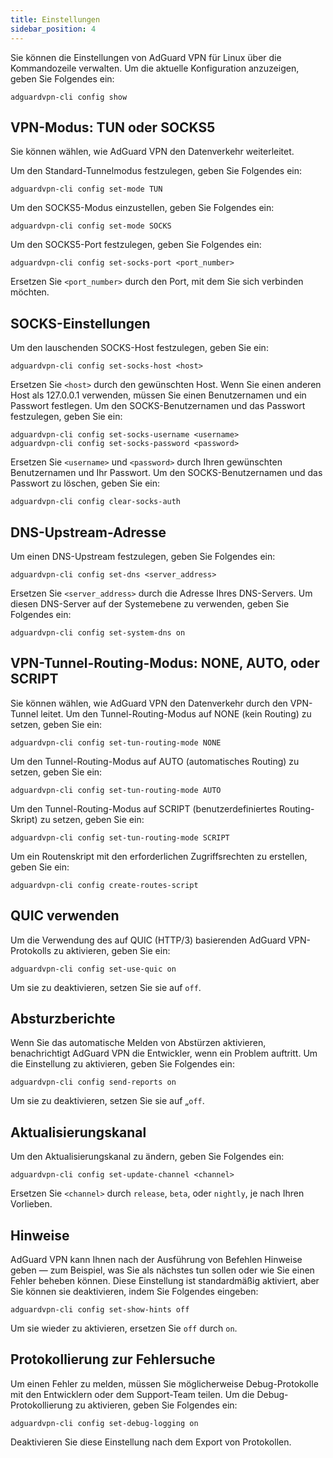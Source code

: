 ```yaml
---
title: Einstellungen
sidebar_position: 4
---
```


Sie können die Einstellungen von AdGuard VPN für Linux über die Kommandozeile verwalten. Um die aktuelle Konfiguration anzuzeigen, geben Sie Folgendes ein:

```
adguardvpn-cli config show
```

## VPN-Modus: TUN oder SOCKS5

Sie können wählen, wie AdGuard VPN den Datenverkehr weiterleitet.

Um den Standard-Tunnelmodus festzulegen, geben Sie Folgendes ein:

```
adguardvpn-cli config set-mode TUN
```

Um den SOCKS5-Modus einzustellen, geben Sie Folgendes ein:

```
adguardvpn-cli config set-mode SOCKS
```

Um den SOCKS5-Port festzulegen, geben Sie Folgendes ein:

```
adguardvpn-cli config set-socks-port <port_number>
```

Ersetzen Sie `<port_number>` durch den Port, mit dem Sie sich verbinden möchten.

## SOCKS-Einstellungen

Um den lauschenden SOCKS-Host festzulegen, geben Sie ein:

```
adguardvpn-cli config set-socks-host <host>
```

Ersetzen Sie `<host>` durch den gewünschten Host. Wenn Sie einen anderen Host als 127.0.0.1 verwenden, müssen Sie einen Benutzernamen und ein Passwort festlegen. Um den SOCKS-Benutzernamen und das Passwort festzulegen, geben Sie ein:

```
adguardvpn-cli config set-socks-username <username>
adguardvpn-cli config set-socks-password <password>
```

Ersetzen Sie `<username>` und `<password>` durch Ihren gewünschten Benutzernamen und Ihr Passwort. Um den SOCKS-Benutzernamen und das Passwort zu löschen, geben Sie ein:

```
adguardvpn-cli config clear-socks-auth
```

## DNS-Upstream-Adresse

Um einen DNS-Upstream festzulegen, geben Sie Folgendes ein:

```
adguardvpn-cli config set-dns <server_address>
```

Ersetzen Sie `<server_address>` durch die Adresse Ihres DNS-Servers. Um diesen DNS-Server auf der Systemebene zu verwenden, geben Sie Folgendes ein:

```
adguardvpn-cli config set-system-dns on
```

## VPN-Tunnel-Routing-Modus: NONE, AUTO, oder SCRIPT

Sie können wählen, wie AdGuard VPN den Datenverkehr durch den VPN-Tunnel leitet. Um den Tunnel-Routing-Modus auf NONE (kein Routing) zu setzen, geben Sie ein:

```
adguardvpn-cli config set-tun-routing-mode NONE
```

Um den Tunnel-Routing-Modus auf AUTO (automatisches Routing) zu setzen, geben Sie ein:

```
adguardvpn-cli config set-tun-routing-mode AUTO
```

Um den Tunnel-Routing-Modus auf SCRIPT (benutzerdefiniertes Routing-Skript) zu setzen, geben Sie ein:

```
adguardvpn-cli config set-tun-routing-mode SCRIPT
```

Um ein Routenskript mit den erforderlichen Zugriffsrechten zu erstellen, geben Sie ein:

```
adguardvpn-cli config create-routes-script
```

## QUIC verwenden

Um die Verwendung des auf QUIC (HTTP/3) basierenden AdGuard VPN-Protokolls zu aktivieren, geben Sie ein:

```
adguardvpn-cli config set-use-quic on
```

Um sie zu deaktivieren, setzen Sie sie auf `off`.

## Absturzberichte

Wenn Sie das automatische Melden von Abstürzen aktivieren, benachrichtigt AdGuard VPN die Entwickler, wenn ein Problem auftritt. Um die Einstellung zu aktivieren, geben Sie Folgendes ein:

```
adguardvpn-cli config send-reports on
```

Um sie zu deaktivieren, setzen Sie sie auf „`off`.

## Aktualisierungskanal

Um den Aktualisierungskanal zu ändern, geben Sie Folgendes ein:

```
adguardvpn-cli config set-update-channel <channel>
```

Ersetzen Sie `<channel>` durch `release`, `beta`, oder `nightly`, je nach Ihren Vorlieben.

## Hinweise

AdGuard VPN kann Ihnen nach der Ausführung von Befehlen Hinweise geben — zum Beispiel, was Sie als nächstes tun sollen oder wie Sie einen Fehler beheben können. Diese Einstellung ist standardmäßig aktiviert, aber Sie können sie deaktivieren, indem Sie Folgendes eingeben:

```
adguardvpn-cli config set-show-hints off
```

Um sie wieder zu aktivieren, ersetzen Sie `off` durch `on`.

## Protokollierung zur Fehlersuche

Um einen Fehler zu melden, müssen Sie möglicherweise Debug-Protokolle mit den Entwicklern oder dem Support-Team teilen. Um die Debug-Protokollierung zu aktivieren, geben Sie Folgendes ein:

```
adguardvpn-cli config set-debug-logging on
```

Deaktivieren Sie diese Einstellung nach dem Export von Protokollen.
